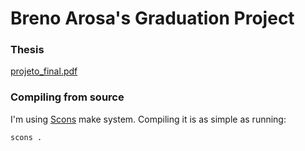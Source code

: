 Breno Arosa's Graduation Project
===========================
### Thesis
[projeto_final.pdf](https://github.com/brenoarosa/projeto_final/blob/master/projeto_final.pdf)

### Compiling from source
I'm using [Scons](http://scons.org/) make system.
Compiling it is as simple as running:
```
scons .
```
